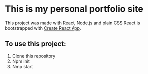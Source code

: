 # This is my personal portfolio site

This project was made with React, Node.js and plain CSS
React is bootstrapped with [Create React App](https://github.com/facebook/create-react-app).

## To use this project:

1. Clone this repository
2. Npm init
3. Nmp start

